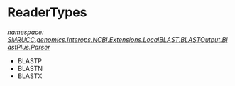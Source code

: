 ﻿# ReaderTypes
_namespace: [SMRUCC.genomics.Interops.NCBI.Extensions.LocalBLAST.BLASTOutput.BlastPlus.Parser](./index.md)_

+ BLASTP
 + BLASTN
 + BLASTX





